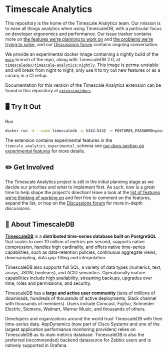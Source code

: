 # Timescale Analytics #

This repository is the home of the Timescale Analytics team. Our mission is to
ease all things analytics when using TimescaleDB, with a particular focus on
developer ergonomics and performance. Our issue tracker contains more
on [the features we're planning to work on](https://github.com/timescale/timescale-analytics/labels/proposed-feature)
and [the problems we're trying to solve](https://github.com/timescale/timescale-analytics/labels/feature-request),
and our [Discussions forum](https://github.com/timescale/timescale-analytics/discussions) contains ongoing conversation.

We provide an experimental docker image containing a nightly build of the [`main`](https://github.com/timescale/timescale-analytics/tree/main)
branch of the repo, along with TimescaleDB 2.0, at
[`timescaledev/timescale-analytics:nightly`](https://hub.docker.com/r/timescaledev/timescale-.analytics/tags?page=1&ordering=last_updated).
This image is perma-unstable and _will_ break from night to night; only use it to try out new features or as a canary in a CI setup.

Documentation for this version of the Timescale Analytics extension can be found
in this repository at [`extension/docs`](https://github.com/timescale/timescale-analytics/tree/main/extension/docs).

## 🖥 Try It Out ##

Run
```bash
docker run -d --name timescaledb -p 5432:5432 -e POSTGRES_PASSWORD=password timescaledev/timescale-analytics:nightly
```

The extension contains experimental features in the `timecale_analytics_experimental`, schema
see [our docs section on experimental features](/extension/docs/README.md#tag-notes) for
more details.

## ✏️ Get Involved ##

The Timescale Analytics project is still in the initial planning stage as we
decide our priorities and what to implement first. As such, now is a great time
to help shape the project's direction! Have a look at the
[list of features we're thinking of working on](https://github.com/timescale/timescale-analytics/labels/proposed-feature)
and feel free to comment on the features, expand the list, or
hop on the [Discussions forum](https://github.com/timescale/timescale-analytics/discussions) for more in-depth discussions.

## 🐯 About TimescaleDB

**[TimescaleDB](https://github.com/timescale/timescaledb)** is a
**distributed time-series database built on PostgreSQL** that scales to
over 10 million of metrics per second, supports native compression,
handles high cardinality, and offers native time-series capabilities,
such as data-retention policies, continuous aggregate views,
downsampling, data gap-filling and interpolation.

TimescaleDB also supports full SQL, a variety of data types (numerics,
text, arrays, JSON, booleans), and ACID semantics. Operationally mature
capabilities include high availability, streaming backups, upgrades over
time, roles and permissions, and security.

TimescaleDB has a **large and active user community** (tens of millions
of downloads, hundreds of thousands of active deployments, Slack channel
with thousands of members). Users include Comcast, Fujitsu,
Schneider Electric, Siemens, Walmart, Warner Music, and thousands of
others.

Developers and organizations around the world trust TimescaleDB with their
time-series data. AppDynamics (now part of Cisco Systems and one of the
largest application performance monitoring providers) relies on TimescaleDB
as its main metrics database. TimescaleDB is also the preferred (recommended)
backend datasource for Zabbix users and is natively supported in Grafana.
